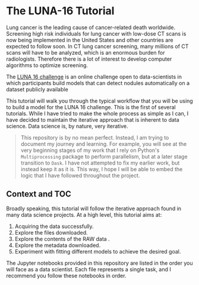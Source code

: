 # The LUNA-16 Tutorial

Lung cancer is the leading cause of cancer-related death worldwide. Screening high risk individuals for lung cancer with low-dose CT scans is now being implemented in the United States and other countries are expected to follow soon. In CT lung cancer screening, many millions of CT scans will have to be analyzed, which is an enormous burden for radiologists. Therefore there is a lot of interest to develop computer algorithms to optimize screening.

The [LUNA 16 challenge](https://luna16.grand-challenge.org/) is an online challenge open to data-scientists in which participants build models that can detect nodules automatically on a dataset publicly available

This tutorial will walk you through the typical workflow that you will be using to build a model for the LUNA 16 challenge.
This is the first of several tutorials. While I have tried to make the whole process as simple as I can, I have decided to maintain the iterative approach that is inherent to data science.
Data science is, by nature, very iterative.

> This repository is by no mean perfect. Instead, I am trying to document my journey and learning. For example, you will see at the very beginning stages of my work that I rely on Python's `Multiprocessing` package to perform parallelism, but at a later stage transition to `Dask`. I have not attempted to fix my earlier work, but instead keep it as it is. This way, I hope I will be able to embed the logic that I have followed throughout the project.

## Context and TOC

Broadly speaking, this tutorial will follow the iterative approach found in many data science projects. At a high level, this tutorial aims at:

1. Acquiring the data successfully.
2. Explore the files downloaded.
3. Explore the contents of the RAW data .
4. Explore the metadata downloaded.
5. Experiment with fitting different models to achieve the desired goal.

The Jupyter notebooks provided in this repository are listed in the order you will face as a data scientist. Each file represents a single task, and I recommend you follow these notebooks in order.
